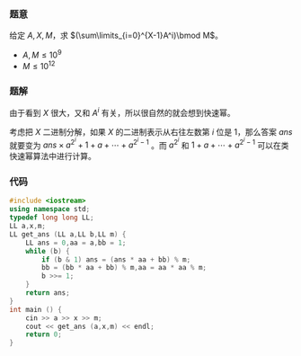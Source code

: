 ### 题意
给定 $A,X,M$，求 $(\sum\limits_{i=0}^{X-1}A^i)\bmod M$。

- $A,M\le 10^9$
- $M\le 10^{12}$

### 题解
由于看到 $X$ 很大，又和 $A^i$ 有关，所以很自然的就会想到快速幂。

考虑把 $X$ 二进制分解，如果 $X$ 的二进制表示从右往左数第 $i$ 位是 $1$，那么答案 $ans$ 就要变为 $ans\times a^{2^i}+1+a+\cdots+a^{2^i-1}$ 。而 $a^{2^i}$ 和 $1+a+\cdots+a^{2^i-1}$ 可以在类快速幂算法中进行计算。
### 代码
```cpp
#include <iostream>
using namespace std;
typedef long long LL;
LL a,x,m;
LL get_ans (LL a,LL b,LL m) {
	LL ans = 0,aa = a,bb = 1;
	while (b) {
		if (b & 1) ans = (ans * aa + bb) % m;
		bb = (bb * aa + bb) % m,aa = aa * aa % m;
		b >>= 1;
	}
	return ans;
}
int main () {
	cin >> a >> x >> m;
	cout << get_ans (a,x,m) << endl;
    return 0;
}
```